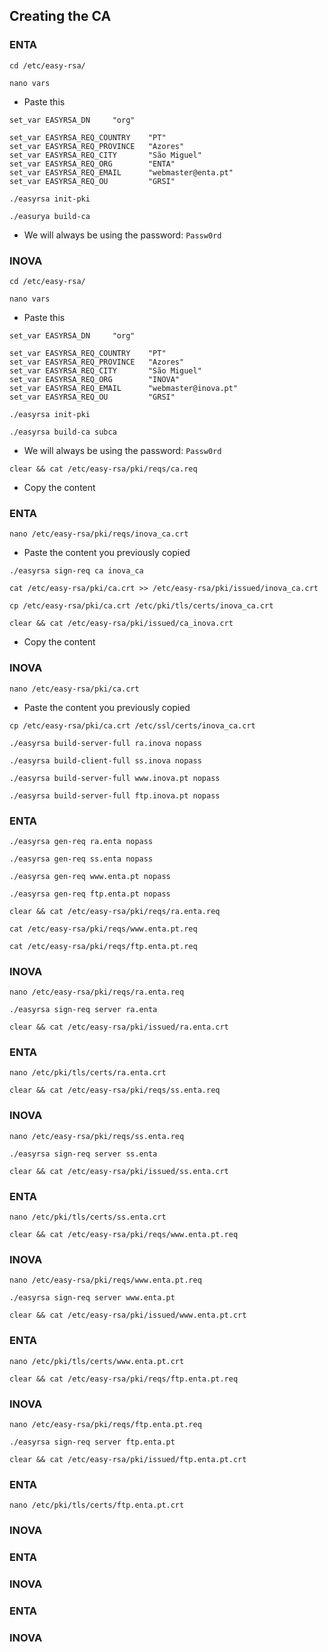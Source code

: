 ## Creating the CA
### ENTA
```
cd /etc/easy-rsa/
```

```
nano vars
```
* Paste this
```
set_var EASYRSA_DN     "org"

set_var EASYRSA_REQ_COUNTRY    "PT"
set_var EASYRSA_REQ_PROVINCE   "Azores"
set_var EASYRSA_REQ_CITY       "São Miguel"
set_var EASYRSA_REQ_ORG        "ENTA"
set_var EASYRSA_REQ_EMAIL      "webmaster@enta.pt"
set_var EASYRSA_REQ_OU         "GRSI"
```

```
./easyrsa init-pki
```

```
./easurya build-ca
```
* We will always be using the password: `Passw0rd`

### INOVA
```
cd /etc/easy-rsa/
```

```
nano vars
```
* Paste this
```
set_var EASYRSA_DN     "org"

set_var EASYRSA_REQ_COUNTRY    "PT"
set_var EASYRSA_REQ_PROVINCE   "Azores"
set_var EASYRSA_REQ_CITY       "São Miguel"
set_var EASYRSA_REQ_ORG        "INOVA"
set_var EASYRSA_REQ_EMAIL      "webmaster@inova.pt"
set_var EASYRSA_REQ_OU         "GRSI"
```

```
./easyrsa init-pki
```

```
./easyrsa build-ca subca
```
* We will always be using the password: `Passw0rd`
```
clear && cat /etc/easy-rsa/pki/reqs/ca.req
```
* Copy the content 

### ENTA
```
nano /etc/easy-rsa/pki/reqs/inova_ca.crt
```
* Paste the content you previously copied
```
./easyrsa sign-req ca inova_ca
```

```
cat /etc/easy-rsa/pki/ca.crt >> /etc/easy-rsa/pki/issued/inova_ca.crt
```

```
cp /etc/easy-rsa/pki/ca.crt /etc/pki/tls/certs/inova_ca.crt
```

```
clear && cat /etc/easy-rsa/pki/issued/ca_inova.crt
```
* Copy the content
### INOVA
```
nano /etc/easy-rsa/pki/ca.crt
```
* Paste the content you previously copied
```
cp /etc/easy-rsa/pki/ca.crt /etc/ssl/certs/inova_ca.crt
```

```
./easyrsa build-server-full ra.inova nopass
```

```
./easyrsa build-client-full ss.inova nopass
```

```
./easyrsa build-server-full www.inova.pt nopass
```

```
./easyrsa build-server-full ftp.inova.pt nopass
```

### ENTA
```
./easyrsa gen-req ra.enta nopass
```

```
./easyrsa gen-req ss.enta nopass
```

```
./easyrsa gen-req www.enta.pt nopass
```

```
./easyrsa gen-req ftp.enta.pt nopass
```

```
clear && cat /etc/easy-rsa/pki/reqs/ra.enta.req
```


```
cat /etc/easy-rsa/pki/reqs/www.enta.pt.req
```

```
cat /etc/easy-rsa/pki/reqs/ftp.enta.pt.req
```
### INOVA
```
nano /etc/easy-rsa/pki/reqs/ra.enta.req
```

```
./easyrsa sign-req server ra.enta
```

```
clear && cat /etc/easy-rsa/pki/issued/ra.enta.crt
```
### ENTA
```
nano /etc/pki/tls/certs/ra.enta.crt
```

```
clear && cat /etc/easy-rsa/pki/reqs/ss.enta.req
```

### INOVA
```
nano /etc/easy-rsa/pki/reqs/ss.enta.req
```

```
./easyrsa sign-req server ss.enta
```

```
clear && cat /etc/easy-rsa/pki/issued/ss.enta.crt
```
### ENTA
```
nano /etc/pki/tls/certs/ss.enta.crt
```

```
clear && cat /etc/easy-rsa/pki/reqs/www.enta.pt.req
```
### INOVA
```
nano /etc/easy-rsa/pki/reqs/www.enta.pt.req
```

```
./easyrsa sign-req server www.enta.pt
```

```
clear && cat /etc/easy-rsa/pki/issued/www.enta.pt.crt
```
### ENTA
```
nano /etc/pki/tls/certs/www.enta.pt.crt
```

```
clear && cat /etc/easy-rsa/pki/reqs/ftp.enta.pt.req
```
### INOVA
```
nano /etc/easy-rsa/pki/reqs/ftp.enta.pt.req
```

```
./easyrsa sign-req server ftp.enta.pt
```

```
clear && cat /etc/easy-rsa/pki/issued/ftp.enta.pt.crt
```
### ENTA
```
nano /etc/pki/tls/certs/ftp.enta.pt.crt
```

### INOVA

### ENTA

### INOVA

### ENTA

### INOVA


```

```

```

```

```

```

```

```

```

```

```

```

```

```

```

```

```

```

```

```

```

```

```

```

```

```

```

```

```

```

```

```

```

```

```

```

```

```

```

```

```

```

```

```

```

```

```

```

```

```

```

```

```

```

```

```

```

```

```

```

```

```

```

```

```

```

```

```
